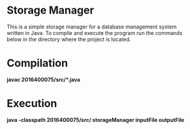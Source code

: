 # Storage Manager
This is a simple storage manager for a database management system written in Java. 
To compile and execute the program run the commands below in the directory where the project is located.
# Compilation
__javac 2016400075/src/*.java__
# Execution
__java -classpath 2016400075/src/ storageManager inputFile outputFile__